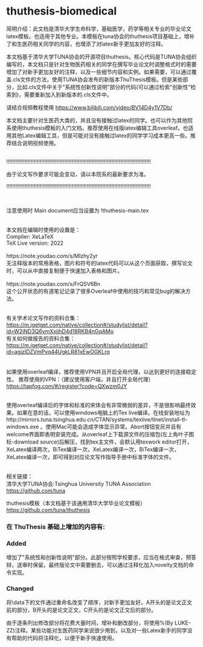 # thuthesis-biomedical
简明介绍：此文档是清华大学生命科学，基础医学，药学等相关专业的毕业论文latex模板。也适用于其他专业。本模板在tuna协会的thuthesis项目基础上，增补了和生医药相关同学的内容，也增添了对latex新手更加友好的注释。

本文档基于清华大学TUNA协会的开源项目thuthesis。核心代码是TUNA协会组织编写的，本文档只是针对生物医药相关的同学在撰写毕业论文时调整格式时的需要增加了对新手更加友好的注释，以及一些细节内容和实例。如果需要，可以通过覆盖.cls文件的方法，使用TUNA协会发布的新版本ThuThesis模板。但是某些部分，比如.cls文件中关于"系统性创新性说明"部分的代码(可以通过检索"创新性"检索到)，需要重新加入到新版本的.cls文件中。

请结合视频教程使用
https://www.bilibili.com/video/BV14D4y1V7Db/

本文档主要针对生医药大类的，并且没有接触过latex的同学。也可以作为其他院系使用thuthesis模板的入门文档。推荐使用在线版latex编辑工具overleaf。也适用其他Latex编辑工具，但是可能对没有接触过latex的同学学习成本更高一些。推荐结合说明视频使用。

<br>
!!!!!!!!!!!!!!!!!!!!!!!!!!!!!!!!!!!!!!!!!!!!!!!!!!!!!!!!!!!!!!!!!!!!!!!!!!!!!!!!!!!!!!!!!!!!!!!

由于论文写作要求可能会变动，请以本院系的最新要求为准。

!!!!!!!!!!!!!!!!!!!!!!!!!!!!!!!!!!!!!!!!!!!!!!!!!!!!!!!!!!!!!!!!!!!!!!!!!!!!!!!!!!!!!!!!!!!!!!!

<br>

注意使用时
Main document应当设置为
!thuthesis-main.tex

<br>
本文档在编辑时使用的设置是：
<br>
Complier:
XeLaTeX
<br>
TeX Live version:
2022


<br>
<br>
https://note.youdao.com/s/MIzhy2yr
<br>
无注释版本的常用表格，图片和符号的latex代码可以从这个页面获取，撰写论文时，可以从中直接复制便于快速加入表格和图片。

<br>

<br>
https://note.youdao.com/s/FrQSV6Bn
<br>
这个公开状态的有道笔记记录了很多Overleaf中使用的技巧和常见bug的解决方法。
<br>
<br>

有关学术论文写作的资料合集：
<br>
https://m.igetget.com/native/collection#/studylist/detail?id=W2jND3Q6ymXxjjhD4d18RKB4nGqAMo
<br>
有关如何做报告的资料合集：
<br>
https://m.igetget.com/native/collection#/studylist/detail?id=agjzlDZVmPvq44UgkLR81xEwOGKLrq
<br>
<br>
<br>
如果使用overleaf编译，推荐使用VPN并且开启全局代理，以达到更好的连接稳定性。
推荐使用的VPN：（建议使用客户端，并且打开全局代理）
https://tapfog.com/#/register?code=QXwzm0JY

<br>
使用overleaf编译后的字体和标准的宋体会有非常微弱的差异，不是很影响最终效果。如果在意的话，可以使用windows电脑上的Tex live编译。在线安装地址为 http://mirrors.tuna.tsinghua.edu.cn/CTAN/systems/texlive/tlnet/install-tl-windows.exe 。使用Mac可能会造成字体显示异常。Abort按钮变灰并且有welcome界面即表明安装完成。从overleaf上下载源文件的压缩包(左上角叶子图标-download source)后解压，找到tex主文件，会默认用texwork editor打开，XeLatex编译两次，BiTex编译一次，XeLatex编译一次，BiTex编译一次，XeLatex编译一次，即可得到对应论文写作指导手册中标准字体的文件。
<br>
<br>

相关链接：
<br>
清华大学TUNA协会:Tsinghua University TUNA Association
https://github.com/tuna

thuthesis模板（本文档基于该通用清华大学毕业论文模板）
https://github.com/tuna/thuthesis

### 在 ThuThesis 基础上增加的内容有:

### Added
增加了"系统性和创新性说明"部分。此部分按照学校要求，应当在格式审查，预答辩，送审时保留。最终版论文中需要删去，可以通过注释化加入novelty文档的命令实现。

### Changed
将\data下的文件通过重命名改变了顺序，对新手更加友好。A开头的是论文正文前的部分，B开头的是论文正文，C开头的是论文正文后的部分。

由于逐条列出修改部分将花费大量时间，增补和删改部分，将使用%(By LUKE-ZZ)注释。某些功能对生医药同学来说很少用到，以及对一些Latex新手的同学没有帮助的代码将注释化，以便于新手快速使用。
